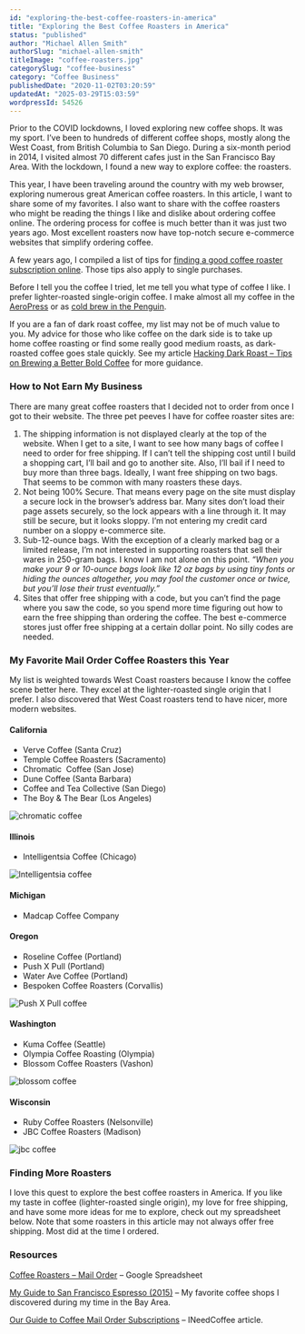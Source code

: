 ```yaml
---
id: "exploring-the-best-coffee-roasters-in-america"
title: "Exploring the Best Coffee Roasters in America"
status: "published"
author: "Michael Allen Smith"
authorSlug: "michael-allen-smith"
titleImage: "coffee-roasters.jpg"
categorySlug: "coffee-business"
category: "Coffee Business"
publishedDate: "2020-11-02T03:20:59"
updatedAt: "2025-03-29T15:03:59"
wordpressId: 54526
---
```


Prior to the COVID lockdowns, I loved exploring new coffee shops. It was my sport. I’ve been to hundreds of different coffee shops, mostly along the West Coast, from British Columbia to San Diego. During a six-month period in 2014, I visited almost 70 different cafes just in the San Francisco Bay Area. With the lockdown, I found a new way to explore coffee: the roasters.

This year, I have been traveling around the country with my web browser, exploring numerous great American coffee roasters. In this article, I want to share some of my favorites. I also want to share with the coffee roasters who might be reading the things I like and dislike about ordering coffee online. The ordering process for coffee is much better than it was just two years ago. Most excellent roasters now have top-notch secure e-commerce websites that simplify ordering coffee.

A few years ago, I compiled a list of tips for [finding a good coffee roaster subscription online](http://ineedcoffee.com/guide-coffee-mail-order-subscriptions/). Those tips also apply to single purchases.

Before I tell you the coffee I tried, let me tell you what type of coffee I like. I prefer lighter-roasted single-origin coffee. I make almost all my coffee in the [AeroPress](http://ineedcoffee.com/upside-aeropress-coffee-brewing-tutorial/) or as [cold brew in the Penguin](http://ineedcoffee.com/make-concentrated-cold-brew-coffee-with-the-penguin-coffee/).

If you are a fan of dark roast coffee, my list may not be of much value to you. My advice for those who like coffee on the dark side is to take up home coffee roasting or find some really good medium roasts, as dark-roasted coffee goes stale quickly. See my article [Hacking Dark Roast – Tips on Brewing a Better Bold Coffee](http://ineedcoffee.com/hacking-dark-roast-tips-on-brewing-a-better-bold-coffee/) for more guidance.

### How to Not Earn My Business

There are many great coffee roasters that I decided not to order from once I got to their website. The three pet peeves I have for coffee roaster sites are:

1.  The shipping information is not displayed clearly at the top of the website. When I get to a site, I want to see how many bags of coffee I need to order for free shipping. If I can’t tell the shipping cost until I build a shopping cart, I’ll bail and go to another site. Also, I’ll bail if I need to buy more than three bags. Ideally, I want free shipping on two bags. That seems to be common with many roasters these days.
2.  Not being 100% Secure. That means every page on the site must display a secure lock in the browser’s address bar. Many sites don’t load their page assets securely, so the lock appears with a line through it. It may still be secure, but it looks sloppy. I’m not entering my credit card number on a sloppy e-commerce site.
3.  Sub-12-ounce bags. With the exception of a clearly marked bag or a limited release, I’m not interested in supporting roasters that sell their wares in 250-gram bags. I know I am not alone on this point. *“When you make your 9 or 10-ounce bags look like 12 oz bags by using tiny fonts or hiding the ounces altogether, you may fool the customer once or twice, but you’ll lose their trust eventually.”*
4.  Sites that offer free shipping with a code, but you can’t find the page where you saw the code, so you spend more time figuring out how to earn the free shipping than ordering the coffee. The best e-commerce stores just offer free shipping at a certain dollar point. No silly codes are needed.

### My Favorite Mail Order Coffee Roasters this Year

My list is weighted towards West Coast roasters because I know the coffee scene better here. They excel at the lighter-roasted single origin that I prefer. I also discovered that West Coast roasters tend to have nicer, more modern websites.

#### California

-   Verve Coffee (Santa Cruz)
-   Temple Coffee Roasters (Sacramento)
-   Chromatic  Coffee (San Jose)
-   Dune Coffee (Santa Barbara)
-   Coffee and Tea Collective (San Diego)
-   The Boy & The Bear (Los Angeles)

![chromatic coffee](chromatic-coffee.jpg)

#### Illinois

-   Intelligentsia Coffee (Chicago)

![Intelligentsia coffee](intelli-3-pack.jpg)

#### Michigan

-   Madcap Coffee Company

#### Oregon

-   Roseline Coffee (Portland)
-   Push X Pull (Portland)
-   Water Ave Coffee (Portland)
-   Bespoken Coffee Roasters (Corvallis)

![Push X Pull coffee](push-x-pull.jpg)

#### Washington

-   Kuma Coffee (Seattle)
-   Olympia Coffee Roasting (Olympia)
-   Blossom Coffee Roasters (Vashon)

![blossom coffee](blossom-coffee.jpg)

#### Wisconsin

-   Ruby Coffee Roasters (Nelsonville)
-   JBC Coffee Roasters (Madison)

![jbc coffee](jbc-coffee.jpg)

### Finding More Roasters

I love this quest to explore the best coffee roasters in America. If you like my taste in coffee (lighter-roasted single origin), my love for free shipping, and have some more ideas for me to explore, check out my spreadsheet below. Note that some roasters in this article may not always offer free shipping. Most did at the time I ordered.

### Resources

[Coffee Roasters – Mail Order](https://docs.google.com/spreadsheets/d/1h-oqlqJ_G3UXuDSkdFHuEaCVuOXQOb68y2sduXQRTn4/edit?usp=sharing) – Google Spreadsheet

[My Guide to San Francisco Espresso (2015)](https://criticalmas.org/2015/01/guide-san-francisco-espresso-2015/) – My favorite coffee shops I discovered during my time in the Bay Area.

[Our Guide to Coffee Mail Order Subscriptions](http://ineedcoffee.com/guide-coffee-mail-order-subscriptions/) – INeedCoffee article.
